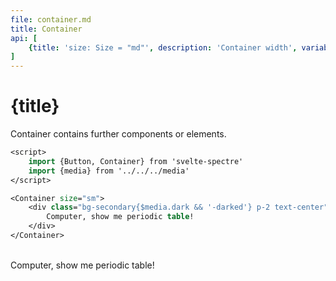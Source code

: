 ```yaml
---
file: container.md
title: Container
api: [
	{title: 'size: Size = "md"', description: 'Container width', variables: 'lg | md | sm | xs'}
]
---
```


<script>
    import {Button, Container} from '$lib'
    import {media} from '../../../media'
</script>

# {title}

Container contains further components or elements.

```sv
<script>
    import {Button, Container} from 'svelte-spectre'
    import {media} from '../../../media'
</script>

<Container size="sm">
    <div class="bg-secondary{$media.dark && '-darked'} p-2 text-center">
        Computer, show me periodic table!
    </div>
</Container>
```

<br/>
<Container size="sm">
    <div class="bg-secondary{$media.dark && '-darked'} p-2 text-center">
        Computer, show me periodic table!
    </div>
</Container>
